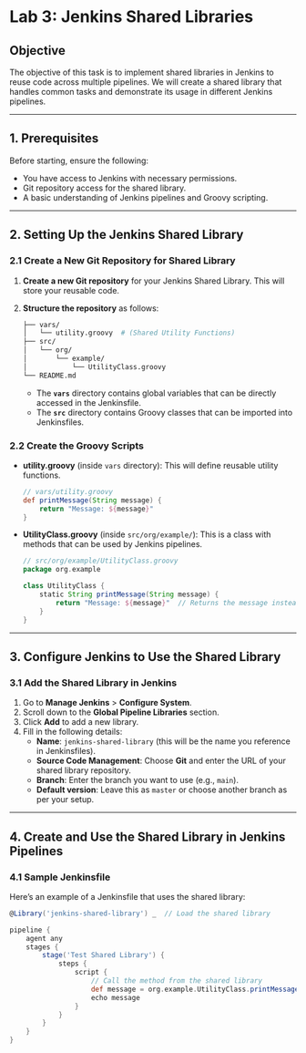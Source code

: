 # **Lab 3: Jenkins Shared Libraries**

## **Objective**

The objective of this task is to implement shared libraries in Jenkins to reuse code across multiple pipelines. We will create a shared library that handles common tasks and demonstrate its usage in different Jenkins pipelines.

---

## **1. Prerequisites**

Before starting, ensure the following:
- You have access to Jenkins with necessary permissions.
- Git repository access for the shared library.
- A basic understanding of Jenkins pipelines and Groovy scripting.

---

## **2. Setting Up the Jenkins Shared Library**

### **2.1 Create a New Git Repository for Shared Library**

1. **Create a new Git repository** for your Jenkins Shared Library. This will store your reusable code.

2. **Structure the repository** as follows:

    ```bash
    ├── vars/
    │   └── utility.groovy  # (Shared Utility Functions)
    ├── src/
    │   └── org/
    │       └── example/
    │           └── UtilityClass.groovy
    └── README.md
    ```

    - The **`vars`** directory contains global variables that can be directly accessed in the Jenkinsfile.
    - The **`src`** directory contains Groovy classes that can be imported into Jenkinsfiles.

### **2.2 Create the Groovy Scripts**

- **utility.groovy** (inside `vars` directory): This will define reusable utility functions.

    ```groovy
    // vars/utility.groovy
    def printMessage(String message) {
        return "Message: ${message}"
    }
    ```

- **UtilityClass.groovy** (inside `src/org/example/`): This is a class with methods that can be used by Jenkins pipelines.

    ```groovy
    // src/org/example/UtilityClass.groovy
    package org.example

    class UtilityClass {
        static String printMessage(String message) {
            return "Message: ${message}"  // Returns the message instead of echoing
        }
    }
    ```

---

## **3. Configure Jenkins to Use the Shared Library**

### **3.1 Add the Shared Library in Jenkins**

1. Go to **Manage Jenkins** > **Configure System**.
2. Scroll down to the **Global Pipeline Libraries** section.
3. Click **Add** to add a new library.
4. Fill in the following details:
   - **Name**: `jenkins-shared-library` (this will be the name you reference in Jenkinsfiles).
   - **Source Code Management**: Choose **Git** and enter the URL of your shared library repository.
   - **Branch**: Enter the branch you want to use (e.g., `main`).
   - **Default version**: Leave this as `master` or choose another branch as per your setup.

---

## **4. Create and Use the Shared Library in Jenkins Pipelines**

### **4.1 Sample Jenkinsfile**

Here’s an example of a Jenkinsfile that uses the shared library:

```groovy
@Library('jenkins-shared-library') _  // Load the shared library

pipeline {
    agent any
    stages {
        stage('Test Shared Library') {
            steps {
                script {
                    // Call the method from the shared library
                    def message = org.example.UtilityClass.printMessage('Shared Library Working!')
                    echo message
                }
            }
        }
    }
}
